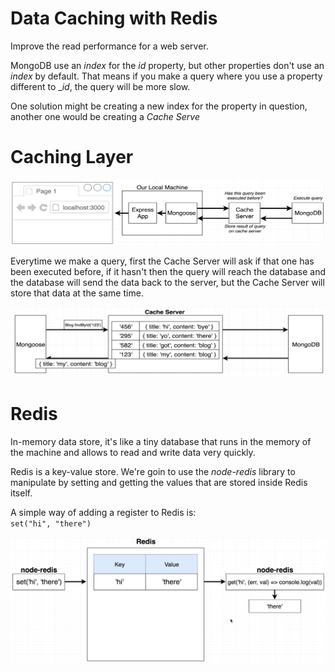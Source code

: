 # Data Caching with Redis

Improve the read performance for a web server.

MongoDB use an _index_ for the _id_ property, but other properties don't use an _index_ by default. That means if you make a query where you use a property different to \__id_, the query will be more slow.

One solution might be creating a new index for the property in question, another one would be creating a _Cache Serve_

# Caching Layer

![](./images/data_caching_with_redis/caching%20layer1.PNG)

Everytime we make a query, first the Cache Server will ask if that one has been executed before, if it hasn't then the query will reach the database and the database will send the data back to the server, but the Cache Server will store that data at the same time.

![](./images/data_caching_with_redis/cache%20server1.PNG)

# Redis

In-memory data store, it's like a tiny database that runs in the memory of the machine and allows to read and write data very quickly.

Redis is a key-value store. We're goin to use the _node-redis_ library to manipulate by setting and getting the values that are stored inside Redis itself.

A simple way of adding a register to Redis is:  
`set("hi", "there")`

![](./images/data_caching_with_redis/redis1.PNG)

